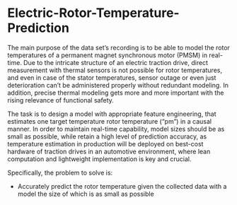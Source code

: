 # Electric-Rotor-Temperature-Prediction

The main purpose of the data set’s recording is to be able to model the rotor temperatures of a permanent magnet synchronous motor (PMSM) in real-time.
Due to the intricate structure of an electric traction drive, direct measurement with thermal sensors is not possible for rotor temperatures, and even in case of 
the stator temperatures, sensor outage or even just deterioration can’t be administered properly without redundant modeling. In addition, precise thermal modeling gets 
more and more important with the rising relevance of functional safety.

The task is to design a model with appropriate feature engineering, that estimates one target temperature rotor temperature (“pm”) in a causal manner. In order to 
maintain real-time capability, model sizes should be as small as possible, while retain a high level of prediction accuracy, as temperature estimation in production will 
be deployed on best-cost hardware of traction drives in an automotive environment, where lean computation and lightweight implementation is key and crucial.

Specifically, the problem to solve is: 
- Accurately predict the rotor temperature given the collected data with a model the size of which is as small as possible
